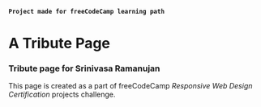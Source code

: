 **`Project made for freeCodeCamp learning path`**

# A Tribute Page
### Tribute page for Srinivasa Ramanujan

This page is created as a part of freeCodeCamp _Responsive Web Design Certification_ projects challenge.
